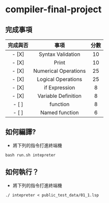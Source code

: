 # compiler-final-project

## 完成事項

| 完成與否 | 事項| 分數 |
| :--------: | :--------: | :--------: |
| - [X]     | Syntax Validation      | 10     |
| - [X]     | Print     | 10     |
| - [X]     | Numerical Operations     | 25     |
| - [X]     | Logical Operations     | 25     |
| - [X]     | if Expression     | 8     |
| - [X]     | Variable Definition     | 8     |
| - [ ]     | function     | 8     |
| - [ ]     | Named function     | 6     |

## 如何編譯?
* 將下列的指令打進終端機
```
bash run.sh intepreter
```
## 如何執行？
* 將下列的指令打進終端機
```
./ intepreter < public_test_data/01_1.lsp
```
